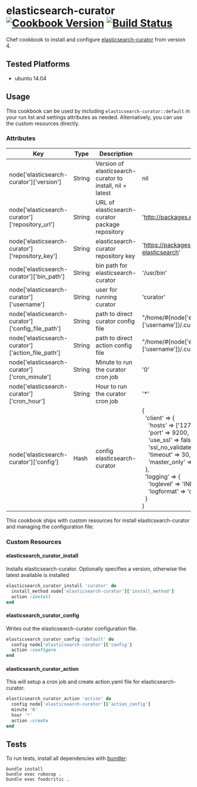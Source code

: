 # elasticsearch-curator [![Cookbook Version](http://img.shields.io/cookbook/v/elasticsearch-curator.svg)](https://community.opscode.com/cookbooks/ftp-cpudfs) [![Build Status](https://travis-ci.org/cyberflow/chef-elasticsearch-curator.svg?branch=master)](https://travis-ci.org/cyberflow/chef-ftp-cloudfs)

Chef cookbook to install and configure [elasticsearch-curator](https://www.elastic.co/guide/en/elasticsearch/client/curator/current/index.html) from version 4.

## Tested Platforms

* ubuntu 14.04

## Usage

This cookbook can be used by including `elasticsearch-curator::default` in your run list and settings attributes as needed.  Alternatively, you can use the custom resources directly.

### Attributes

| Key                                  | Type   | Description                                           | Default                                                                                                                                                             |
|--------------------------------------|--------|-------------------------------------------------------|---------------------------------------------------------------------------------------------------------------------------------------------------------------------|
| node['elasticsearch-curator']['version']          | String | Version of elasticsearch-curator to install, nil = latest | nil |
| node['elasticsearch-curator']['repository_url'] | String | URL of elasticsearch-curator package repository | 'http://packages.elastic.co/curator/4/debian' |
| node['elasticsearch-curator']['repository_key']           | String   | elasticsearch-curator repository key | 'https://packages.elastic.co/GPG-KEY-elasticsearch' |
| node['elasticsearch-curator']['bin_path'] | String | bin path for elasticsearch-curator | '/usr/bin' |
|node['elasticsearch-curator']['username']|String|user for running curator|'curator'|
|node['elasticsearch-curator']['config_file_path']|String|path to direct curator config file|"/home/#{node['elasticsearch-curator']['username']}/.curator"|
|node['elasticsearch-curator']['action_file_path']|String|path to direct action config file|"/home/#{node['elasticsearch-curator']['username']}/.curator"|
|node['elasticsearch-curator']['cron_minute']|String|Minute to run the curator cron job|'0'|
|node['elasticsearch-curator']['cron_hour']|String|Hour to run the curator cron job|'*'|
|node['elasticsearch-curator']['config']|Hash|config elasticsearch-curator| {<br>&nbsp;&nbsp;'client' => {<br>&nbsp;&nbsp;&nbsp;&nbsp;'hosts' => ['127.0.0.1'],<br>&nbsp;&nbsp;&nbsp;&nbsp;'port' => 9200,<br>&nbsp;&nbsp;&nbsp;&nbsp;'use_ssl' => false,<br>&nbsp;&nbsp;&nbsp;&nbsp;'ssl_no_validate' => false,<br>&nbsp;&nbsp;&nbsp;&nbsp;'timeout' => 30,<br>&nbsp;&nbsp;&nbsp;&nbsp;'master_only' => false<br>&nbsp;&nbsp;},<br>&nbsp;&nbsp;'logging' => {<br>&nbsp;&nbsp;&nbsp;&nbsp;'loglevel' => 'INFO',<br>&nbsp;&nbsp;&nbsp;&nbsp;'logformat' => 'default'<br>&nbsp;&nbsp;}<br>}|

This cookbook ships with custom resources for install elasticsearch-curator and managing the configuration file:

### Custom Resources

#### elasticsearch_curator_install

Installs elasticsearch-curator. Optionally specifies a version, otherwise the latest available is installed

```ruby
elasticsearch_curator_install 'curator' do
  install_method node['elasticsearch-curator']['install_method']
  action :install
end
```

#### elasticsearch_curator_config

Writes out the elasticsearch-curator configuration file.

```ruby
elasticsearch_curator_config 'default' do
  config node['elasticsearch-curator']['config']
  action :configure
end
```

#### elasticsearch_curator_action

This will setup a cron job and create action.yaml file for elasticsearch-curator.

```ruby
elasticsearch_curator_action 'action' do
  config node['elasticsearch-curator']['action_config']
  minute '0'
  hour '*'
  action :create
end
```

## Tests

To run tests, install all dependencies with [bundler](http://bundler.io/):

    bundle install
    bundle exec rubocop .
    bundle exec foodcritic .
